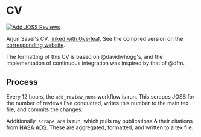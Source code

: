 # CV
[![Add JOSS Reviews](https://github.com/arjunsavel/CV/actions/workflows/add_review_nums.yml/badge.svg)](https://github.com/arjunsavel/CV/actions/workflows/add_review_nums.yml)

Arjun Savel's CV, [linked with Overleaf](https://www.overleaf.com/). See the compiled version on the [corresponding website](https://arjunsavel.github.io/).

The formatting of this CV is based on @davidwhogg's, and the implementation of continuous integration was inspired by that of @dfm.

## Process
Every 12 hours, the `add_review_nums` workflow is run. This scrapes JOSS for the number of reviews I've conducted, writes this number to the main tex file, and commits the changes. 

Additionally, `scrape_ads` is run, which pulls my publications & their citations from [NASA ADS](https://ui.adsabs.harvard.edu/). These are aggregated, formatted, and written to a tex file. 
